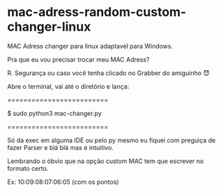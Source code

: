 # mac-adress-random-custom-changer-linux

MAC Adress changer para linux adaptavel para Windows.





Pra que eu vou precisar trocar meu MAC Adress?

R. Segurança ou caso você tenha clicado no Grabber do amiguinho 😈





Abre o terminal, vai até o diretório e lança:

=========================

$ sudo python3 mac-changer.py

=========================

Só da exec em alguma IDE ou pelo py mesmo eu fiquei com preguiça de fazer Parser e blá blá mas é intuitivo.

Lembrando o óbvio que na opção custom MAC tem que escrever no formato certo. 

Ex: 10:09:08:07:06:05 (com os pontos)

